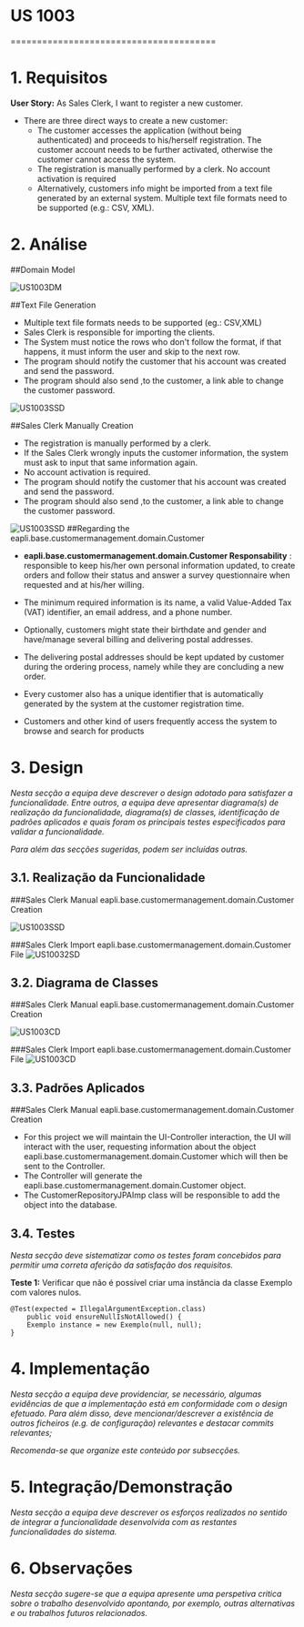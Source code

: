 # US 1003
=======================================


# 1. Requisitos



**User Story:** As Sales Clerk, I want to register a new customer.



* There are three direct ways to create a new customer:
  * The customer accesses the application (without being authenticated) and proceeds to
    his/herself registration. The customer account needs to be further activated, otherwise
    the customer cannot access the system.
  * The registration is manually performed by a clerk. No account activation is required
  * Alternatively, customers info might be imported from a text file generated by an external
    system. Multiple text file formats need to be supported (e.g.: CSV, XML).


# 2. Análise

##Domain Model

![US1003DM](MD%201003.svg)

##Text File Generation

  * Multiple text file formats needs to be supported (eg.: CSV,XML)
  * Sales Clerk is responsible for importing the clients.
  * The System must notice the rows who don't follow the format, if  that happens, it must inform the user and skip to the next row.
  * The program should notify the customer that his account was created and send the password. 
  * The program should also send ,to the customer, a link able to change the customer password. 

![US1003SSD](SSD10032.svg)

##Sales Clerk Manually Creation

  * The registration is manually performed by a clerk. 
  * If the Sales Clerk wrongly inputs the customer information, the system must ask to input that same information again.
  * No account activation is required.
  * The program should notify the customer that his account was created and send the password.
  * The program should also send ,to the customer, a link able to change the customer password.

![US1003SSD](US1003.svg)
##Regarding the eapli.base.customermanagement.domain.Customer

* **eapli.base.customermanagement.domain.Customer Responsability** : responsible to keep his/her own personal information updated, to create orders and
  follow their status and answer a survey questionnaire when requested and at his/her willing. 
* The minimum required information is its name, a valid Value-Added Tax (VAT) identifier, an email address, and a phone number.

* Optionally, customers might state their birthdate and gender and have/manage several billing and delivering postal addresses.

* The delivering postal  addresses should be kept updated  by customer during the ordering process, namely while they are concluding a new
  order.
* Every customer also has a unique identifier that is automatically generated by the system at
   the customer registration time.
* Customers and other kind of users frequently access the system to browse and search for products

# 3. Design

*Nesta secção a equipa deve descrever o design adotado para satisfazer a funcionalidade. Entre outros, a equipa deve apresentar diagrama(s) de realização da funcionalidade, diagrama(s) de classes, identificação de padrões aplicados e quais foram os principais testes especificados para validar a funcionalidade.*

*Para além das secções sugeridas, podem ser incluídas outras.*


## 3.1. Realização da Funcionalidade

###Sales Clerk Manual eapli.base.customermanagement.domain.Customer Creation

![US1003SSD](US1003%20SD.svg)

###Sales Clerk Import eapli.base.customermanagement.domain.Customer File
![US10032SD](SD10032.svg)

## 3.2. Diagrama de Classes

###Sales Clerk Manual eapli.base.customermanagement.domain.Customer Creation

![US1003CD](CD%201%20US1003.svg)

###Sales Clerk Import eapli.base.customermanagement.domain.Customer File 
![US1003CD](CD10003%202.svg)

## 3.3. Padrões Aplicados

###Sales Clerk Manual eapli.base.customermanagement.domain.Customer Creation 
* For this project we will maintain the UI-Controller interaction, the UI will interact with the
user, requesting information about the object eapli.base.customermanagement.domain.Customer which will then be sent to the Controller.
* The Controller will generate the eapli.base.customermanagement.domain.Customer object.
* The CustomerRepositoryJPAImp class will be responsible to add the object into the database.


## 3.4. Testes
*Nesta secção deve sistematizar como os testes foram concebidos para permitir uma correta aferição da satisfação dos requisitos.*

**Teste 1:** Verificar que não é possível criar uma instância da classe Exemplo com valores nulos.

	@Test(expected = IllegalArgumentException.class)
		public void ensureNullIsNotAllowed() {
		Exemplo instance = new Exemplo(null, null);
	}

# 4. Implementação

*Nesta secção a equipa deve providenciar, se necessário, algumas evidências de que a implementação está em conformidade com o design efetuado. Para além disso, deve mencionar/descrever a existência de outros ficheiros (e.g. de configuração) relevantes e destacar commits relevantes;*

*Recomenda-se que organize este conteúdo por subsecções.*

# 5. Integração/Demonstração

*Nesta secção a equipa deve descrever os esforços realizados no sentido de integrar a funcionalidade desenvolvida com as restantes funcionalidades do sistema.*

# 6. Observações

*Nesta secção sugere-se que a equipa apresente uma perspetiva critica sobre o trabalho desenvolvido apontando, por exemplo, outras alternativas e ou trabalhos futuros relacionados.*

